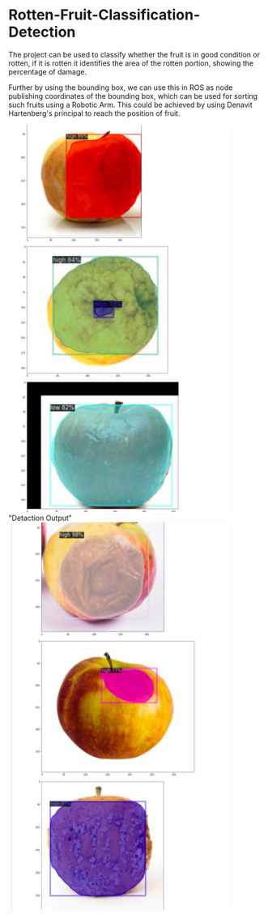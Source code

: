 # Rotten-Fruit-Classification-Detection

The project can be used to classify whether the fruit is in good condition or rotten, 
if it is rotten it identifies the area of the rotten portion, showing the percentage of damage.

Further by using the bounding box, we can use this in ROS as node publishing coordinates of the bounding box,
which can be used for sorting such fruits using a Robotic Arm. This could be achieved by using Denavit Hartenberg's principal to reach the position of fruit.

![](fruit_quality.jpeg?raw=true "Title1") "Detaction Output" ![](fruit_quality1.jpeg?raw=true "Title2")
